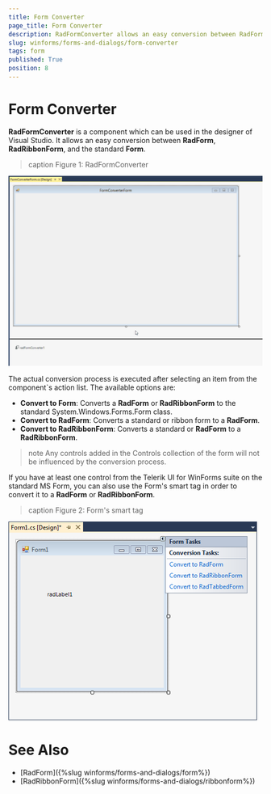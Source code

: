 ```yaml
---
title: Form Converter
page_title: Form Converter
description: RadFormConverter allows an easy conversion between RadForm, RadRibbonForm, and the standard Form.
slug: winforms/forms-and-dialogs/form-converter
tags: form
published: True
position: 8
---
```


# Form Converter

**RadFormConverter** is a component which can be used in the designer of Visual Studio. It allows an easy conversion between **RadForm**, **RadRibbonForm**, and the standard **Form**.

>caption Figure 1: RadFormConverter

![forms-and-dialogs-form-converter 001](images/forms-and-dialogs-form-converter001.gif)

The actual conversion process is executed after selecting an item from the component`s action list. The available options are: 

* **Convert to Form**: Converts a **RadForm** or **RadRibbonForm** to the standard System.Windows.Forms.Form class. 
* **Convert to RadForm**: Converts a standard or ribbon form to a **RadForm**.
* **Convert to RadRibbonForm**: Converts a standard or **RadForm** to a **RadRibbonForm**.

>note Any controls added in the Controls collection of the form will not be influenced by the conversion process.

If you have at least one control from the Telerik UI for WinForms suite on the standard MS Form, you can also use the Form's smart tag in order to convert it to a **RadForm** or **RadRibbonForm**. 

>caption Figure 2: Form's smart tag

![forms-and-dialogs-form-converter 002](images/forms-and-dialogs-form-converter002.png)

# See Also 

* [RadForm]({%slug winforms/forms-and-dialogs/form%})
* [RadRibbonForm]({%slug winforms/forms-and-dialogs/ribbonform%})
 



